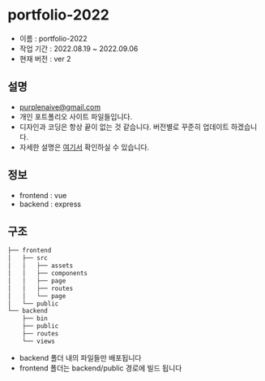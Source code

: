 # portfolio-2022

- 이름 : portfolio-2022
- 작업 기간 : 2022.08.19 ~ 2022.09.06
- 현재 버전 : ver 2


## 설명
- purplenaive@gmail.com
- 개인 포트폴리오 사이트 파일들입니다.
- 디자인과 코딩은 항상 끝이 없는 것 같습니다. 버전별로 꾸준히 업데이트 하겠습니다.
- 자세한 설명은 <a href="https://purplenaive.notion.site/2022-f530d837536741dd8ab2a1631e78c5b8" target="_blank">여기서</a> 확인하실 수 있습니다.

## 정보
- frontend : vue
- backend : express

## 구조
```bash
├── frontend
│   ├── src
│   │   ├── assets
│   │   ├── components
│   │   ├── page
│   │   ├── routes
│   │   └── page
│   └── public
└── backend
    ├── bin
    ├── public
    ├── routes
    └── views
``` 

- backend 폴더 내의 파일들만 배포됩니다
- frontend 폴더는 backend/public 경로에 빌드 됩니다
